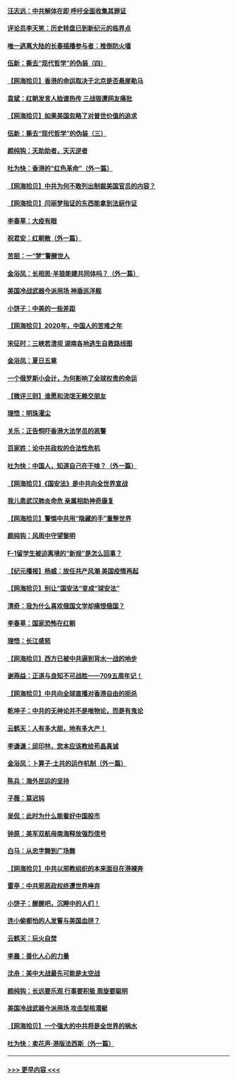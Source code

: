#### [汪志远：中共解体在即 呼吁全面收集其罪证](../pages/nsc993/n12265708.md?t=07190002) 
#### [评论员李天笑：历史转盘已到新纪元的临界点](../pages/nsc993/n12265680.md?t=07190002) 
#### [唯一逃离大陆的长春插播参与者：推倒防火墙](../pages/nsc993/n12265261.md?t=07190002) 
#### [伍新：撕去“现代哲学”的伪装（四）](../pages/nsc993/n12265555.md?t=07190002) 
#### [【网海拾贝】香港的命运取决于北京是否悬崖勒马](../pages/nsc993/n12264850.md?t=07190002) 
#### [袁斌：红朝发言人脸谱热传 三战狼遭网友痛批](../pages/nsc993/n12262196.md?t=07190002) 
#### [【网海拾贝】如果美国忽略了对普世价值的追求](../pages/nsc993/n12260094.md?t=07190002) 
#### [伍新：撕去“现代哲学”的伪装（三）](../pages/nsc993/n12257814.md?t=07190002) 
#### [颜纯钩：天助助者，天灭逆者](../pages/nsc993/n12257239.md?t=07190002) 
#### [吐为快：香港的“红色革命”（外一篇）](../pages/nsc993/n12257129.md?t=07190002) 
#### [【网海拾贝】中共为何不敢列出制裁美国官员的内容？](../pages/nsc993/n12256499.md?t=07190002) 
#### [【网海拾贝】闫丽梦指证的东西能拿到法庭作证](../pages/nsc993/n12254739.md?t=07190002) 
#### [李春草：大疫有眼](../pages/nsc993/n12253231.md?t=07190002) 
#### [祝君安：红朝散（外一篇）](../pages/nsc993/n12252340.md?t=07190002) 
#### [苦胆：一“梦”警醒世人](../pages/nsc993/n12251661.md?t=07190002) 
#### [金浴凤：长相思·羊狼能建共同体吗？（外一篇）](../pages/nsc993/n12251570.md?t=07190002) 
#### [美国冷战武器今派用场 神盾巡洋舰](../pages/nsc993/n12251051.md?t=07190002) 
#### [小饼子：中美的一些差距](../pages/nsc993/n12251198.md?t=07190002) 
#### [【网海拾贝】2020年，中国人的苦难之年](../pages/nsc993/n12251012.md?t=07190002) 
#### [宋征时：三峡若溃坝 湖南各地逃生自救路线图](../pages/nsc993/n12250151.md?t=07190002) 
#### [金浴凤：夏日五章](../pages/nsc993/n12249556.md?t=07190002) 
#### [一个俄罗斯小会计，为何影响了全球权贵的命运](../pages/nsc993/n12249523.md?t=07190002) 
#### [【微评三则】谁愿和流氓无赖交朋友](../pages/nsc993/n12248892.md?t=07190002) 
#### [理悟：明珠濯尘](../pages/nsc993/n12248839.md?t=07190002) 
#### [关乐：正告恫吓香港大法学员的恶警](../pages/nsc993/n12248750.md?t=07190002) 
#### [百家姓：论中共政权的合法性危机](../pages/nsc993/n12248625.md?t=07190002) 
#### [吐为快：中国人，知道自己在干啥？（外一篇）](../pages/nsc993/n12248615.md?t=07190002) 
#### [【网海拾贝】《国安法》是中共向全世界宣战](../pages/nsc993/n12248498.md?t=07190002) 
#### [我儿患武汉肺炎命危 亲属相助神奇康复](../pages/nsc993/n12247576.md?t=07190002) 
#### [【网海拾贝】警惕中共用“隐藏的手”重整世界](../pages/nsc993/n12246247.md?t=07190002) 
#### [颜纯钩：风雨中守望黎明](../pages/nsc993/n12246291.md?t=07190002) 
#### [F-1留学生被迫离境的“新规”是怎么回事？](../pages/nsc993/n12246361.md?t=07190002) 
#### [【纪元播报】杨威：放任共产风潮 美国疫情再起](../pages/nsc993/n12240124.md?t=07190002) 
#### [【网海拾贝】别让“国安法“变成“球安法”](../pages/nsc993/n12242935.md?t=07190002) 
#### [清奇：我为什么喜欢俄国文学却痛恨俄国？](../pages/nsc993/n12240970.md?t=07190002) 
#### [李春草：国家恐怖在红朝](../pages/nsc993/n12240943.md?t=07190002) 
#### [理悟：长江盛怒](../pages/nsc993/n12240627.md?t=07190002) 
#### [【网海拾贝】西方已被中共逼到背水一战的地步](../pages/nsc993/n12240176.md?t=07190002) 
#### [谢燕益：正道与良知不可战胜——709五周年记！](../pages/nsc993/n12239775.md?t=07190002) 
#### [【网海拾贝】中共向全球直播对香港自由的扼杀](../pages/nsc993/n12239675.md?t=07190002) 
#### [乾坤子：中共的无神论并不是唯物论，而是有鬼论](../pages/nsc993/n12235337.md?t=07190002) 
#### [云鹤天：人有多大胆，地有多大产！](../pages/nsc993/n12235180.md?t=07190002) 
#### [李谦谦：邱印林，您本应该教给苟晶真诚](../pages/nsc993/n12235016.md?t=07190002) 
#### [金浴凤：卜算子·土共的运作机制（外一篇）](../pages/nsc993/n12234986.md?t=07190002) 
#### [陈兵：海外民运的坚持](../pages/nsc993/n12234976.md?t=07190002) 
#### [子薇：莫迟钝](../pages/nsc993/n12234945.md?t=07190002) 
#### [吴侃：此时为什么能看好中国股市](../pages/nsc993/n12234791.md?t=07190002) 
#### [钟原：美军双航母南海释放强烈信号](../pages/nsc993/n12234757.md?t=07190002) 
#### [白马：从忠字舞到广场舞](../pages/nsc993/n12233793.md?t=07190002) 
#### [【网海拾贝】中共以邪教组织的本来面目在港裸奔](../pages/nsc993/n12233705.md?t=07190002) 
#### [雷亭：中共邪恶政权终遭世界唾弃](../pages/nsc993/n12233527.md?t=07190002) 
#### [小饼子：醒醒吧，沉睡中的人们！](../pages/nsc993/n12233462.md?t=07190002) 
#### [连小偷都怕的人发誓与美国血拼？](../pages/nsc993/n12233384.md?t=07190002) 
#### [云鹤天：玩火自焚](../pages/nsc993/n12233200.md?t=07190002) 
#### [李晨：善化人心的力量](../pages/nsc993/n12232209.md?t=07190002) 
#### [沈舟：美中大战最先可能是太空战](../pages/nsc993/n12232144.md?t=07190002) 
#### [颜纯钩：长远要乐观 行事要积极 周旋要聪明](../pages/nsc993/n12231992.md?t=07190002) 
#### [美国冷战武器今派用场 攻击型核潜艇](../pages/nsc993/n12231191.md?t=07190002) 
#### [【网海拾贝】一个强大的中共将是全世界的祸水](../pages/nsc993/n12231562.md?t=07190002) 
#### [吐为快：卖花声‧港版法西斯（外一篇）](../pages/nsc993/n12229898.md?t=07190002) 

----
#### [ >>> 更早内容 <<< ](../indexes/nsc993-earlier.md)
